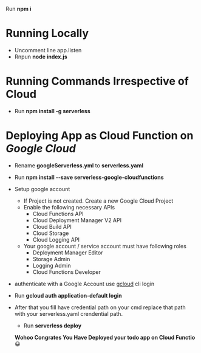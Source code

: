 Run **npm i**

# Running Locally 
- Uncomment line app.listen
- Rnpun **node index.js**

# Running Commands Irrespective of Cloud
- Run **npm install -g serverless**


# Deploying App as Cloud Function on ***Google Cloud***
- Rename **googleServerless.yml** to **serverless.yaml**
- Run **npm install --save serverless-google-cloudfunctions**
- Setup google account
  - If Project is not created. Create a new Google Cloud Project
  - Enable the following necessary APIs
      - Cloud Functions API
      - Cloud Deployment Manager V2 API
      - Cloud Build API
      - Cloud Storage
      - Cloud Logging API
   - Your google account / service account must have following roles
      - Deployment Manager Editor
      - Storage Admin
      - Logging Admin
      - Cloud Functions Developer 
-  authenticate with a Google Account use [gcloud](https://cloud.google.com/sdk/docs/install) cli login
  - Run **gcloud auth application-default login**
- After that you fill have credential path on your cmd replace that path with your serverless.yaml crendential path.
  - Run **serverless deploy**
 
   **Wohoo Congrates You Have Deployed your todo app on Cloud Functio** 😀



